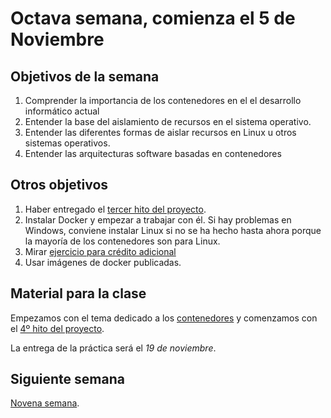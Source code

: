 # Octava semana, comienza el 5 de Noviembre

## Objetivos de la semana

1. Comprender la importancia de los contenedores en el el desarrollo
   informático actual
1. Entender la base del aislamiento de recursos en el sistema operativo.
2. Entender las diferentes formas de aislar recursos en Linux u otros sistemas operativos.
3. Entender las arquitecturas software basadas en contenedores

## Otros objetivos

1. Haber entregado el [tercer hito del proyecto](https://jj.github.io/IV/documentos/proyecto/3.PaaS).
1. Instalar Docker y empezar a trabajar con él. Si hay problemas en
   Windows, conviene instalar Linux si no se ha hecho hasta ahora
   porque la mayoría de los contenedores son para Linux.
1. Mirar [ejercicio para crédito adicional](https://jj.github.io/IV/documentos/proyecto/3.5.tests)
2. Usar imágenes de docker publicadas. 


## Material para la clase

Empezamos  con el tema dedicado a los
[contenedores](http://jj.github.io/IV/documentos/temas/Contenedores) y
comenzamos con
el
[4º hito del proyecto](http://jj.github.io/IV/documentos/proyecto/4.Docker).

La entrega de la práctica será el *19 de noviembre*. 

## Siguiente semana

[Novena semana](semana-09.md). 

